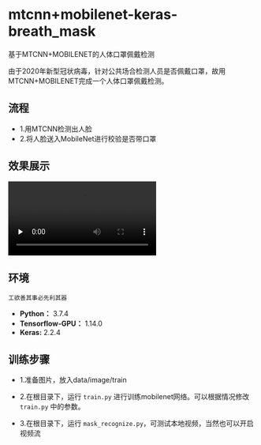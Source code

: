 # mtcnn+mobilenet-keras-breath_mask
基于MTCNN+MOBILENET的人体口罩佩戴检测

由于2020年新型冠状病毒，针对公共场合检测人员是否佩戴口罩，故用MTCNN+MOBILENET完成一个人体口罩佩戴检测。

## 流程

 - 1.用MTCNN检测出人脸
 - 2.将人脸送入MobileNet进行校验是否带口罩

## 效果展示


<video id="video" controls="" preload="none">
    <source id="mp4" src="data/video/2.mp4" type="video/mp4">
</video>


## 环境

`工欲善其事必先利其器`

- **Python：** 3.7.4
- **Tensorflow-GPU：** 1.14.0
- **Keras:** 2.2.4


## 训练步骤

 - 1.准备图片，放入data/image/train

 - 2.在根目录下，运行 `train.py` 进行训练mobilenet网络。可以根据情况修改 `train.py` 中的参数。

 - 3.在根目录下，运行 `mask_recognize.py`，可测试本地视频，当然也可以开启视频流



